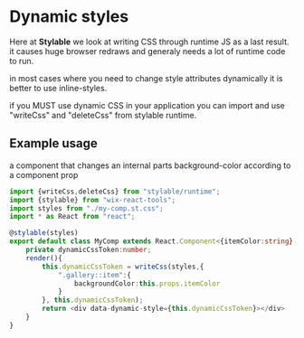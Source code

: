 # Dynamic styles

Here at **Stylable** we look at writing CSS through runtime JS as a last result. it causes huge browser redraws and generaly needs a lot of runtime code to run.

in most cases where you need to change style attributes dynamically it is better to use inline-styles.

if you MUST use dynamic CSS in your application you can import and use "writeCss" and "deleteCss" from stylable runtime.


## Example usage

a component that changes an internal parts background-color according to a component prop

```ts
import {writeCss,deleteCss} from "stylable/runtime";
import {stylable} from "wix-react-tools";
import styles from "./my-comp.st.css";
import * as React from "react";

@stylable(styles)
export default class MyComp extends React.Component<{itemColor:string},{}>{
    private dynamicCssToken:number;
    render(){
        this.dynamicCssToken = writeCss(styles,{
            ".gallery::item":{
                backgroundColor:this.props.itemColor
            }
        }, this.dynamicCssToken);
        return <div data-dynamic-style={this.dynamicCssToken}></div>
    }
}


```